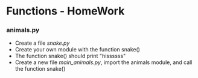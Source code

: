 # Functions - HomeWork 

### animals.py

- Create a file *snake.py*
- Create your own module with the function snake()
- The function snake() should print "hissssss"
- Create a new file *main_animals.py*, import the animals module, and call the function snake()   
